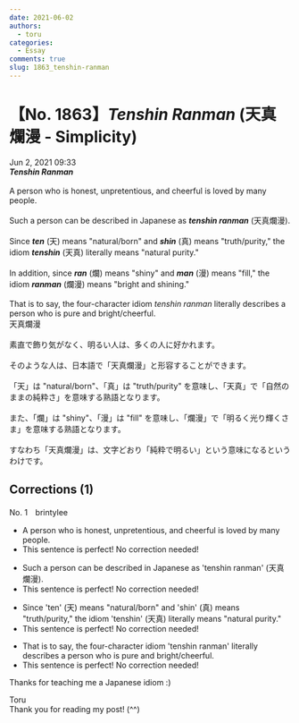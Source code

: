```yaml
---
date: 2021-06-02
authors:
  - toru
categories:
  - Essay
comments: true
slug: 1863_tenshin-ranman
---
```


# 【No. 1863】<strong><em>Tenshin Ranman</strong></em> (天真爛漫 - Simplicity)
<div class="date">Jun 2, 2021 09:33</div>
<div id="post"><div id="body_show_ori">
<strong><em>Tenshin Ranman</strong></em><br/><br/>A person who is honest, unpretentious, and cheerful is loved by many people.<br/><br/>Such a person can be described in Japanese as <strong><em>tenshin ranman</em></strong> (天真爛漫).<br/><br/>Since <strong><em>ten</em></strong> (天) means "natural/born" and <strong><em>shin</em></strong> (真) means "truth/purity," the idiom <strong><em>tenshin</em></strong> (天真) literally means "natural purity."<br/><br/>In addition, since <strong><em>ran</em></strong> (爛) means "shiny" and <strong><em>man</em></strong> (漫) means "fill," the idiom <strong><em>ranman</em></strong> (爛漫) means "bright and shining."<br/><br/>That is to say, the four-character idiom <em>tenshin ranman</em> literally describes a person who is pure and bright/cheerful.
</div></div>

<!-- more -->

<div id="post_ja"><div id="body_show_mo">
天真爛漫<br/><br/>素直で飾り気がなく、明るい人は、多くの人に好かれます。<br/><br/>そのような人は、日本語で「天真爛漫」と形容することができます。<br/><br/>「天」は "natural/born"、「真」は "truth/purity" を意味し、「天真」で「自然のままの純粋さ」を意味する熟語となります。<br/><br/>また、「爛」は "shiny"、「漫」は "fill" を意味し、「爛漫」で「明るく光り輝くさま」を意味する熟語となります。<br/><br/>すなわち「天真爛漫」は、文字どおり「純粋で明るい」という意味になるというわけです。
</div></div>

## Corrections (1)
<div id="block"><div class="first_name"> No. 1　<span class="just_name">brintylee</span></div><div id="block2">
<ul class="correction_field">
<li class="incorrect">A person who is honest, unpretentious, and cheerful is loved by many people.</li>
<li class="corrected perfect">This sentence is perfect! No correction needed!</li>
</ul>
<ul class="correction_field">
<li class="incorrect">Such a person can be described in Japanese as 'tenshin ranman' (天真爛漫).</li>
<li class="corrected perfect">This sentence is perfect! No correction needed!</li>
</ul>
<ul class="correction_field">
<li class="incorrect">Since 'ten' (天) means "natural/born" and 'shin' (真) means "truth/purity," the idiom 'tenshin' (天真) literally means "natural purity."</li>
<li class="corrected perfect">This sentence is perfect! No correction needed!</li>
</ul>
<ul class="correction_field">
<li class="incorrect">That is to say, the four-character idiom 'tenshin ranman' literally describes a person who is pure and bright/cheerful.</li>
<li class="corrected perfect">This sentence is perfect! No correction needed!</li>
</ul>
<p class="comment_small">
 Thanks for teaching me a Japanese idiom :)
</p>

</div><div class="name"><span class="just_name">Toru</span><br>
Thank you for reading my post! (^^)
</div>
</div>
